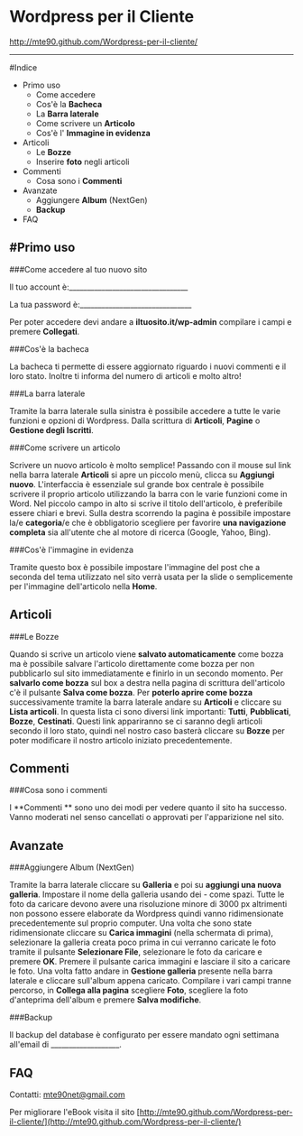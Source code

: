 Wordpress per il Cliente
=============
http://mte90.github.com/Wordpress-per-il-cliente/
***

#Indice
* Primo uso
	* Come accedere
	* Cos'è la **Bacheca**
	* La **Barra laterale**
	* Come scrivere un **Articolo**
	* Cos'è l' **Immagine in evidenza**
* Articoli
	* Le **Bozze**
	* Inserire **foto** negli articoli
* Commenti
	* Cosa sono i **Commenti**
* Avanzate
	* Aggiungere **Album** (NextGen)
	* **Backup**
* FAQ

#Primo uso
-------------

###Come accedere al tuo nuovo sito

Il tuo account è:_________________________________

La tua password è:_______________________________

Per poter accedere devi andare a **iltuosito.it/wp-admin** compilare i campi e premere **Collegati**.

###Cos'è la bacheca

La bacheca ti permette di essere aggiornato riguardo i nuovi commenti e il loro stato. Inoltre ti informa del numero di articoli e molto altro!

###La barra laterale

Tramite la barra laterale sulla sinistra è possibile accedere a tutte le varie funzioni e opzioni di Wordpress. Dalla scrittura di **Articoli**, **Pagine** o **Gestione degli Iscritti**.

###Come scrivere un articolo

Scrivere un nuovo articolo è molto semplice!
Passando con il mouse sul link nella barra laterale **Articoli** si apre un piccolo menù, clicca su **Aggiungi nuovo**.
L'interfaccia è essenziale sul grande box centrale è possibile scrivere il proprio articolo utilizzando la barra con le varie funzioni come in Word.
Nel piccolo campo in alto si scrive il titolo dell'articolo, è preferibile essere chiari e brevi.
Sulla destra scorrendo la pagina è possibile impostare la/e **categoria**/e che è obbligatorio scegliere per favorire **una navigazione completa** sia all'utente che al motore di ricerca (Google, Yahoo, Bing).

###Cos'è l'immagine in evidenza

Tramite questo box è possibile impostare l'immagine del post che a seconda del tema utilizzato nel sito verrà usata per la slide o semplicemente per l'immagine dell'articolo nella **Home**.

Articoli
-------------

###Le Bozze

Quando si scrive un articolo viene **salvato automaticamente** come bozza ma è possibile salvare l'articolo direttamente come bozza per non pubblicarlo sul sito immediatamente e finirlo in un secondo momento.
Per **salvarlo come bozza** sul box a destra nella pagina di scrittura dell'articolo c'è il pulsante **Salva come bozza**.
Per **poterlo aprire come bozza** successivamente tramite la barra laterale andare su **Articoli** e cliccare su **Lista articoli**.
In questa lista ci sono diversi link importanti: **Tutti**, **Pubblicati**, **Bozze**, **Cestinati**.
Questi link appariranno se ci saranno degli articoli secondo il loro stato, quindi nel nostro caso basterà cliccare su **Bozze** per poter modificare il nostro articolo iniziato precedentemente.


Commenti
-------------

###Cosa sono i commenti

I **Commenti ** sono uno dei modi per vedere quanto il sito ha successo.
Vanno moderati nel senso cancellati o approvati per l'apparizione nel sito.

Avanzate
-------------

###Aggiungere Album (NextGen)

Tramite la barra laterale cliccare su **Galleria** e poi su **aggiungi una nuova galleria**.
Impostare il nome della galleria usando dei - come spazi.
Tutte le foto da caricare devono avere una risoluzione minore di 3000 px altrimenti non possono essere elaborate da Wordpress quindi vanno ridimensionate precedentemente sul proprio computer.
Una volta che sono state ridimensionate cliccare su **Carica immagini** (nella schermata di prima), selezionare la galleria creata poco prima in cui verranno caricate le foto tramite il pulsante **Selezionare File**, selezionare le foto da caricare e premere **OK**.
Premere il pulsante carica immagini e lasciare il sito a caricare le foto.
Una volta fatto andare in **Gestione galleria** presente nella barra laterale e cliccare sull'album appena caricato.
Compilare i vari campi tranne percorso, in **Collega alla pagina** scegliere **Foto**, scegliere la foto d'anteprima dell'album e premere **Salva modifiche**.

###Backup

Il backup del database è configurato per essere mandato ogni settimana all'email di ___________________.

FAQ
-------------

Contatti: mte90net@gmail.com

Per migliorare l'eBook visita il sito [http://mte90.github.com/Wordpress-per-il-cliente/](http://mte90.github.com/Wordpress-per-il-cliente/)